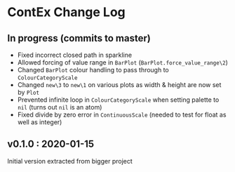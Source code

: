 # ContEx Change Log

## In progress (commits to master)
- Fixed incorrect closed path in sparkline
- Allowed forcing of value range in `BarPlot` (`BarPlot.force_value_range\2`)
- Changed `BarPlot` colour handling to pass through to `ColourCategoryScale`
- Changed `new\3` to `new\1` on various plots as width & height are now set by `Plot`
- Prevented infinite loop in `ColourCategoryScale` when setting palette to `nil` (turns out `nil` is an atom)
- Fixed divide by zero error in `ContinuousScale` (needed to test for float as well as integer)


## v0.1.0 : 2020-01-15
Initial version extracted from bigger project